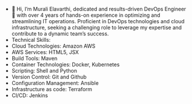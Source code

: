 - 👋 Hi, I’m Murali Elavarthi, dedicated and results-driven DevOps Engineer 🌱 with over 4 years of hands-on experience in optimizing and streamlining IT operations. Proficient in DevOps technologies and cloud infrastructure, seeking a challenging role to leverage my expertise and contribute to a dynamic team’s success.
- Technical Skills:
- Cloud Technologies: Amazon AWS
- AWS Services: HTML5, JSX
- Build Tools: Maven
- Container Technologies: Docker, Kubernetes
- Scripting: Shell and Python
- Version Control: Git and Github
- Configuration Management: Ansible
- Infrastructure as code: Terraform
- CI/CD: Jenkins
